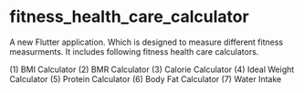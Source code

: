 # fitness_health_care_calculator

A new Flutter application. Which is designed to measure different fitness measurments.
It includes following fitness health care calculators.

(1) BMI Calculator
(2) BMR Calculator
(3) Calorie Calculator
(4) Ideal Weight Calculator
(5) Protein Calculator
(6) Body Fat Calculator
(7) Water Intake


